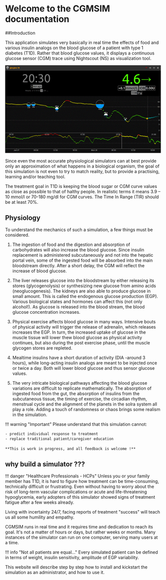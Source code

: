 # Welcome to the CGMSIM documentation

##Introduction

This application simulates very basically in real time the effects of food and various insulin analogs on the blood glucose of a patient with type 1 diabetes (T1D). Rather that blood glucose values, it displays a continuous glucose sensor (CGM) trace using Nightscout (NS) as visualization tool.

![Animation2](img/CGMSIM.gif)

Since even the most accurate physiological simulators can at best provide only an approximation of what happens in a biological organism, the goal of this simulation is not even to try to match reality, but to provide a practising, learning and/or teaching tool.

The treatment goal in T1D is keeping the blood sugar or CGM curve values as close as possible to that of halthy people. In realistic terms it means 3.9 – 10 mmol/l or 70-180 mg/dl for CGM curves. The Time In Range (TIR) should be at least 70%.

## Physiology

To understand the mechanics of such a simulation, a few things must be considered.

1. The ingestion of food and the digestion and absorption of carbohydrates will also increase the blood glucose. Since insulin replacement is administered subcutaneously and not into the hepatic portal vein, some of the ingested food will be absorbed into the main bloodstream directly. After a short delay, the CGM will reflect the increase of blood glucose.

2. The liver releases glucose into the bloodstream by either releasing its stores (glycogenolysis) or synthesizing new glucose from amino acids (neoglucogenesis). The kidneys are also able to produce glucose in small amount. This is called the endogenous glucose production (EGP). Various biological states and hormones can affect this (not only alcohol!). As glucose is released into the blood stream, the blood glucose concentration increases.

3. Physical exercise affects blood glucose in many ways. Intensive bouts of physical activity will trigger the release of adrenalin, which releases increases the EGP. In turn, the increased uptake of glucose in the muscle tissue will lower thew blood glucose as physical activity continues, but also during the post exercise phase, until the muscle glycogen stores are repleted.

4. Mealtime insulins have a short duration of activity (DIA -around 3 hours), while long-acting insulin analogs are meant to be injected once or twice a day. Both will lower blood glucose and thus sensor glucose values.

5. The very intricate biological pathways affecting the blood glucose variations are difficult to replicate mathematically. The absorption of ingested food from the gut, the absorption of insulins from the subcutaneous tissue, the timing of exercise, the circadian rhythm, menstrual cycle and the alignment of the planets in the solra system all play a role. Adding a touch of randomness or chaos brings some realism in the simulation.  

!!! warning "Important"
    Please understand that this simulation cannot:

    - predict individual response to treatment
    - replace traditional patient/caregiver education

    **This is work in progress, and all feedback is welcome !**

## why build a simulator ???

!!! danger "Healthcare Professionals - HCPs"
Unless you or your family member has T1D, it is hard to figure how treatment can be time-consuming, technically difficult or frustrating. Even without having to worry about the risk of long-term vascular complications or acute and life-threatening hypoglycemia, early adopters of this simulator showed signs of treatment fatigue after a few weeks already.

Living with incertainty 24/7, facing reports of treatment "success" will teach us all some humility and empathy.

CGMSIM runs in real time and it requires time and dedication to reach its goal. It's not a matter of hours or days, but rather weeks or months. Many instances of the simulator can run on one computer, serving many users at a time. 


!!! info "Not all patients are equal..."
    Every simulated patient can be defined in terms of weight, insulin sensitivity, amplitude of EGP variability.

This website will describe step by step how to install and kickstart the simulation as an administrator, and how to use it.
